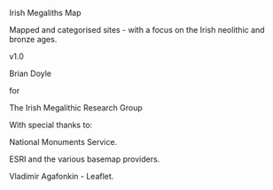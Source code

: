 Irish Megaliths Map

Mapped and categorised sites - with a focus on the Irish neolithic and bronze ages.

v1.0

Brian Doyle

for

 The Irish Megalithic Research Group

With special thanks to:

National Monuments Service.

ESRI and the various basemap providers.

Vladimir Agafonkin - Leaflet.
